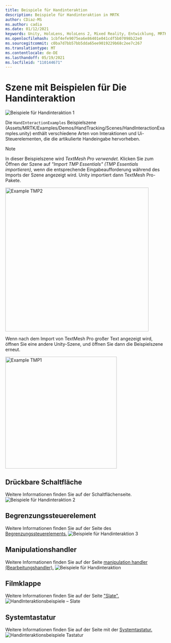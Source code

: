 ```yaml
---
title: Beispiele für Handinteraktion
description: Beispiele für Handinteraktion in MRTK
author: CDiaz-MS
ms.author: cadia
ms.date: 01/12/2021
keywords: Unity, HoloLens, HoloLens 2, Mixed Reality, Entwicklung, MRTK, Handinteraktionen, Begrenzungssteuerelement, Drucktasten,
ms.openlocfilehash: 1cbf4efe9075ea6e86401e041cdf5b07098b22e0
ms.sourcegitcommit: c0ba7d7bb57bb5dda65ee9019229b68c2ee7c267
ms.translationtype: MT
ms.contentlocale: de-DE
ms.lasthandoff: 05/19/2021
ms.locfileid: "110144671"
---
```

# <a name="hand-interaction-examples-scene"></a>Szene mit Beispielen für Die Handinteraktion

![Beispiele für Handinteraktion 1](../images/MRTK_Examples.png)

Die `HandInteractionExamples` Beispielszene (Assets/MRTK/Examples/Demos/HandTracking/Scenes/HandInteractionExamples.unity) enthält verschiedene Arten von Interaktionen und Ui-Steuerelementen, die die artikulierte Handeingabe hervorheben.

> [!NOTE]
> In dieser Beispielszene wird *TextMesh Pro verwendet.* Klicken Sie zum Öffnen der Szene auf *"Import TMP Essentials" (TMP Essentials importieren),* wenn die entsprechende Eingabeaufforderung während des Imports der Szene angezeigt wird. Unity importiert dann TextMesh Pro-Pakete.

<img src="../images/hand-interaction-examples/MRTK_Examples_TMP2.png" width="450" alt="Example TMP2">

Wenn nach dem Import von TextMesh Pro großer Text angezeigt wird, öffnen Sie eine andere Unity-Szene, und öffnen Sie dann die Beispielszene erneut.

<img src="../images/hand-interaction-examples/MRTK_Examples_TMP1.png" width="350" alt="Example TMP1">

## <a name="pressable-button"></a>Drückbare Schaltfläche

Weitere [](../ux-building-blocks/button.md) Informationen finden Sie auf der Schaltflächenseite.
![Beispiele für Handinteraktion 2](../images/hand-interaction-examples/MRTK_Examples_PressTouch.png)

## <a name="bounds-control"></a>Begrenzungssteuerelement

Weitere Informationen finden Sie auf der Seite des [Begrenzungssteuerelements.](../ux-building-blocks/bounds-control.md)
![Beispiele für Handinteraktion 3](../images/hand-interaction-examples/MRTK_Examples_BoundingBox.png)

## <a name="manipulation-handler"></a>Manipulationshandler

Weitere Informationen finden Sie auf der Seite [manipulation handler (Bearbeitungshandler).](../ux-building-blocks/manipulation-handler.md)
![Beispiele für Handinteraktion](../images/hand-interaction-examples/MRTK_Examples_Manipulation.png)

## <a name="slate"></a>Filmklappe

Weitere Informationen finden Sie auf der Seite ["Slate".](../ux-building-blocks/slate.md)
![HandInteraktionsbeispiele – Slate](../images/hand-interaction-examples/MRTK_Examples_Slate.png)

## <a name="system-keyboard"></a>Systemtastatur

Weitere Informationen finden Sie auf der Seite mit der [Systemtastatur.](../ux-building-blocks/system-keyboard.md)
![Handinteraktionsbeispiele Tastatur](../images/hand-interaction-examples/MRTK_Examples_Keyboard.png)
